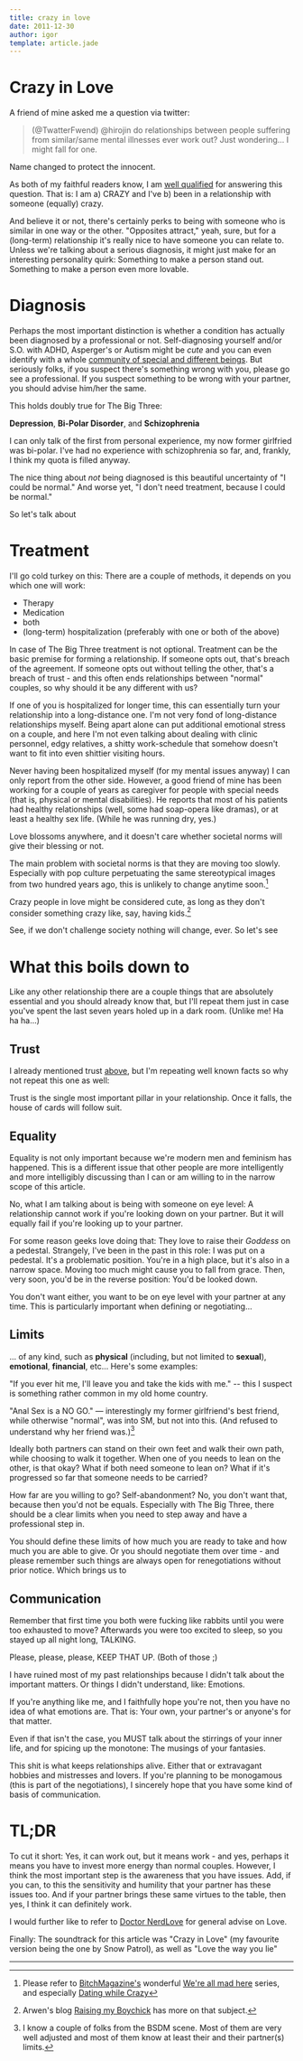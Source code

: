 ```yaml
---
title: crazy in love
date: 2011-12-30
author: igor
template: article.jade
---
```


# Crazy in Love

A friend of mine asked me a question via twitter:

> (@TwatterFwend) @hirojin do relationships between people suffering from similar/same mental illnesses ever work out? Just wondering... I might fall for one.

Name changed to protect the innocent.

As both of my faithful readers know, I am [well qualified](/2011/09/25/coming-out "Coming Out") for answering this question.
That is: I am a) CRAZY and I've b) been in a relationship with someone (equally) crazy.

And believe it or not, there's certainly perks to being with someone who is similar in one way or the other.
"Opposites attract," yeah, sure, but for a (long-term) relationship it's really nice to have someone you can relate to.
Unless we're talking about a serious diagnosis, it might just make for an interesting personality quirk: Something to make a person stand out.
Something to make a person even more lovable.

# Diagnosis

Perhaps the most important distinction is whether a condition has actually been diagnosed by a professional or not.
Self-diagnosing yourself and/or S.O. with ADHD, Asperger's or Autism might be *cute* and you can even identify with a whole [community of special and different beings](http://www.wrongplanet.net/ "Wrong Planet - Autism Community").
But seriously folks, if you suspect there's something wrong with you, please go see a professional.
If you suspect something to be wrong with your partner, you should advise him/her the same.

This holds doubly true for The Big Three:

**Depression**, **Bi-Polar Disorder**, and **Schizophrenia**

I can only talk of the first from personal experience, my now former girlfried was bi-polar.
I've had no experience with schizophrenia so far, and, frankly, I think my quota is filled anyway.

The nice thing about *not* being diagnosed is this beautiful uncertainty of "I could be normal." And worse yet, "I don't need treatment, because I could be normal."

So let's talk about

# Treatment

I'll go cold turkey on this: There are a couple of methods, it depends on you which one will work:

- Therapy
- Medication
- both
- (long-term) hospitalization (preferably with one or both of the above)

In case of The Big Three treatment is not optional.
Treatment can be the basic premise for forming a relationship.
If someone opts out, that's breach of the agreement.
If someone opts out without telling the other, that's a breach of trust - and this often ends relationships between "normal" couples, so why should it be any different with us?

If one of you is hospitalized for longer time, this can essentially turn your relationship into a long-distance one.
I'm not very fond of long-distance relationships myself.
Being apart alone can put additional emotional stress on a couple, and here I'm not even talking about dealing with clinic personnel, edgy relatives, a shitty work-schedule that somehow doesn't want to fit into even shittier visiting hours.

Never having been hospitalized myself (for my mental issues anyway) I can only report from the other side.
However, a good friend of mine has been working for a couple of years as caregiver for people with special needs (that is, physical or mental disabilities).
He reports that most of his patients had healthy relationships (well, some had soap-opera like dramas), or at least a healthy sex life.
(While he was running dry, yes.)

Love blossoms anywhere, and it doesn't care whether societal norms will give their blessing or not.

The main problem with societal norms is that they are moving too slowly.
Especially with pop culture perpetuating the same stereotypical images from two hundred years ago, this is unlikely to change anytime soon.[^1]

Crazy people in love might be considered cute, as long as they don't consider something crazy like, say, having kids.[^2]

See, if we don't challenge society nothing will change, ever.
So let's see

# What this boils down to

Like any other relationship there are a couple things that are absolutely essential and you should already know that, but I'll repeat them just in case you've spent the last seven years holed up in a dark room.
(Unlike me! Ha ha ha...)

## Trust

I already mentioned trust [above](#treatment), but I'm repeating well known facts so why not repeat this one as well:

Trust is the single most important pillar in your relationship.
Once it falls, the house of cards will follow suit.

## Equality

Equality is not only important because we're modern men and feminism has happened.
This is a different issue that other people are more intelligently and more intelligibly discussing than I can or am willing to in the narrow scope of this article.

No, what I am talking about is being with someone on eye level: A relationship cannot work if you're looking down on your partner.
But it will equally fail if you're looking up to your partner.

For some reason geeks love doing that: They love to raise their *Goddess* on a pedestal.
Strangely, I've been in the past in this role: I was put on a pedestal.
It's a problematic position.
You're in a high place, but it's also in a narrow space.
Moving too much might cause you to fall from grace.
Then, very soon, you'd be in the reverse position: You'd be looked down.

You don't want either, you want to be on eye level with your partner at any time.
This is particularly important when defining or negotiating...

## Limits

... of any kind, such as **physical** (including, but not limited to **sexual**), **emotional**, **financial**, etc...
Here's some examples:

"If you ever hit me, I'll leave you and take the kids with me." -- this I suspect is something rather common in my old home country.

"Anal Sex is a NO GO." — interestingly my former girlfriend's best friend, while otherwise "normal", was into SM, but not into this.
(And refused to understand why her friend was.)[^3]

Ideally both partners can stand on their own feet and walk their own path, while choosing to walk it together.
When one of you needs to lean on the other, is that okay? What if both need someone to lean on? What if it's progressed so far that someone needs to be carried?

How far are you willing to go? Self-abandonment? No, you don't want that, because then you'd not be equals.
Especially with The Big Three, there should be a clear limits when you need to step away and have a professional step in.

You should define these limits of how much you are ready to take and how much you are able to give.
Or you should negotiate them over time - and please remember such things are always open for renegotiations without prior notice.
Which brings us to

## Communication

Remember that first time you both were fucking like rabbits until you were too exhausted to move? Afterwards you were too excited to sleep, so you stayed up all night long, TALKING.

Please, please, please, KEEP THAT UP.
(Both of those ;)

I have ruined most of my past relationships because I didn't talk about the important matters.
Or things I didn't understand, like: Emotions.

If you're anything like me, and I faithfully hope you're not, then you have no idea of what emotions are.
That is: Your own, your partner's or anyone's for that matter.

Even if that isn't the case, you MUST talk about the stirrings of your inner life, and for spicing up the monotone: The musings of your fantasies.

This shit is what keeps relationships alive.
Either that or extravagant hobbies and mistresses and lovers.
If you're planning to be monogamous (this is part of the negotiations), I sincerely hope that you have some kind of basis of communication.

# TL;DR

To cut it short: Yes, it can work out, but it means work - and yes, perhaps it means you have to invest more energy than normal couples.
However, I think the most important step is the awareness that you have issues.
Add, if you can, to this the sensitivity and humility that your partner has these issues too.
And if your partner brings these same virtues to the table, then yes, I think it can definitely work.

I would further like to refer to [Doctor NerdLove](http://www.doctornerdlove.com/) for general advise on Love.

Finally: The soundtrack for this article was "Crazy in Love" (my favourite version being the one by Snow Patrol), as well as "Love the way you lie"

* * * * *

[^1]: Please refer to [BitchMagazine's](http://bitchmagazine.org/ "Bitch Media") wonderful [We're all mad here](http://bitchmagazine.org/tag/were-all-mad-here "we're all mad here | Bitch Media") series, and especially [Dating while Crazy](http://bitchmagazine.org/post/were-all-mad-here-dating-while-crazy "We're All Mad Here: Dating While Crazy | Bitch Media")

[^2]: Arwen's blog [Raising my Boychick](http://www.raisingmyboychick.com/ "Raising my Boychick") has more on that subject.

[^3]: I know a couple of folks from the BSDM scene. Most of them are very well adjusted and most of them know at least their and their partner(s) limits.
